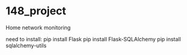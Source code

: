 # 148_project
 Home network monitoring

need to install: 
pip install Flask
pip install Flask-SQLAlchemy
pip install sqlalchemy-utils
